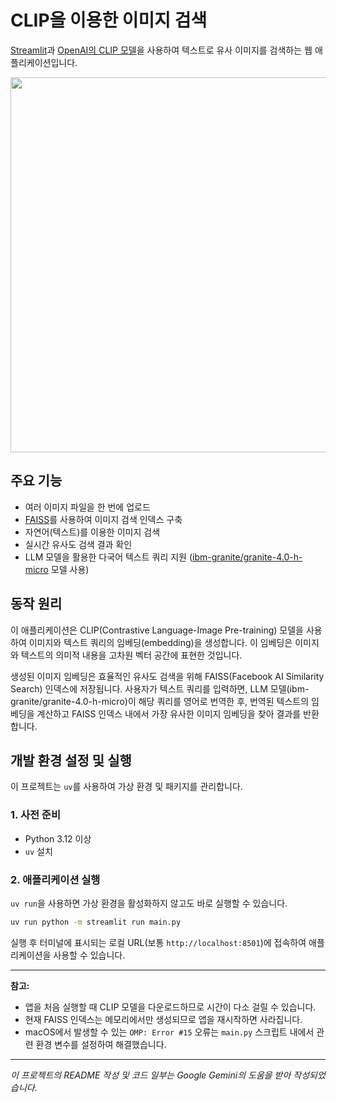 # CLIP을 이용한 이미지 검색

[Streamlit](https://streamlit.io)과 [OpenAI의 CLIP 모델](https://huggingface.co/openai/clip-vit-large-patch14)을 사용하여 텍스트로 유사 이미지를 검색하는 웹 애플리케이션입니다.

<img src="https://raw.githubusercontent.com/maakcode/clip-vit/refs/heads/main/docs/1.avif" width="600" />

## 주요 기능

- 여러 이미지 파일을 한 번에 업로드
- [FAISS](https://github.com/facebookresearch/faiss)를 사용하여 이미지 검색 인덱스 구축
- 자연어(텍스트)를 이용한 이미지 검색
- 실시간 유사도 검색 결과 확인
- LLM 모델을 활용한 다국어 텍스트 쿼리 지원 ([ibm-granite/granite-4.0-h-micro](https://huggingface.co/ibm-granite/granite-4.0-h-micro) 모델 사용)

## 동작 원리

이 애플리케이션은 CLIP(Contrastive Language-Image Pre-training) 모델을 사용하여 이미지와 텍스트 쿼리의 임베딩(embedding)을 생성합니다. 이 임베딩은 이미지와 텍스트의 의미적 내용을 고차원 벡터 공간에 표현한 것입니다.

생성된 이미지 임베딩은 효율적인 유사도 검색을 위해 FAISS(Facebook AI Similarity Search) 인덱스에 저장됩니다. 사용자가 텍스트 쿼리를 입력하면, LLM 모델(ibm-granite/granite-4.0-h-micro)이 해당 쿼리를 영어로 번역한 후, 번역된 텍스트의 임베딩을 계산하고 FAISS 인덱스 내에서 가장 유사한 이미지 임베딩을 찾아 결과를 반환합니다.

## 개발 환경 설정 및 실행

이 프로젝트는 `uv`를 사용하여 가상 환경 및 패키지를 관리합니다.

### 1. 사전 준비

- Python 3.12 이상
- `uv` 설치

### 2. 애플리케이션 실행

`uv run`을 사용하면 가상 환경을 활성화하지 않고도 바로 실행할 수 있습니다.

```bash
uv run python -m streamlit run main.py
```

실행 후 터미널에 표시되는 로컬 URL(보통 `http://localhost:8501`)에 접속하여 애플리케이션을 사용할 수 있습니다.

---

**참고:**

- 앱을 처음 실행할 때 CLIP 모델을 다운로드하므로 시간이 다소 걸릴 수 있습니다.
- 현재 FAISS 인덱스는 메모리에서만 생성되므로 앱을 재시작하면 사라집니다.
- macOS에서 발생할 수 있는 `OMP: Error #15` 오류는 `main.py` 스크립트 내에서 관련 환경 변수를 설정하여 해결했습니다.

---

_이 프로젝트의 README 작성 및 코드 일부는 Google Gemini의 도움을 받아 작성되었습니다._
